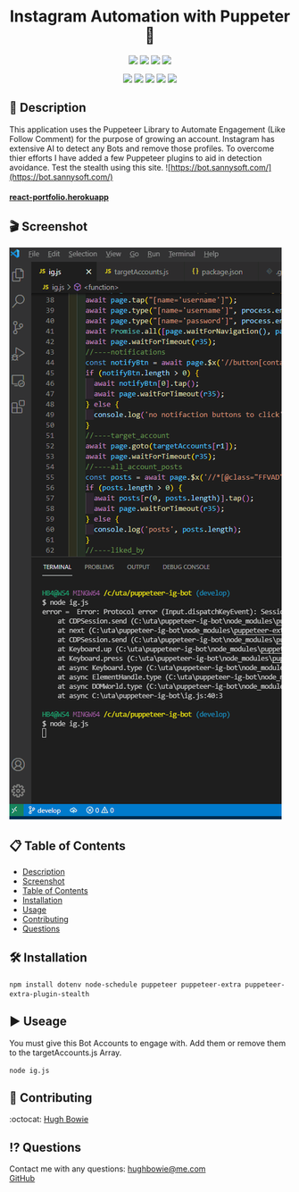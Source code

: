 <h1 align="center">Instagram Automation with Puppeter🚀</h1>

<p align="center">
    <img src="https://img.shields.io/github/repo-size/hugh-bowie/puppeteer-ig-bot" />
    <img src="https://img.shields.io/github/languages/top/hugh-bowie/puppeteer-ig-bot"  />
    <img src="https://img.shields.io/github/issues/hugh-bowie/puppeteer-ig-bot" />
    <img src="https://img.shields.io/github/last-commit/hugh-bowie/puppeteer-ig-bot" >

</p>
<p align="center">
    <img src="https://img.shields.io/badge/Node-33cc33" />
    <img src="https://img.shields.io/badge/Crontab-orange" />
    <img src="https://img.shields.io/badge/React_Router-99ccff"  />
    <img src="https://img.shields.io/badge/Puppeteer-99ff99"  />
    <img src="https://img.shields.io/badge/puppeteer-extra-stealth-ff4d4d"  />
</p>

## 📓 Description

This application uses the Puppeteer Library to Automate Engagement (Like Follow
Comment) for the purpose of growing an account. Instagram has extensive AI to
detect any Bots and remove those profiles. To overcome thier efforts I have
added a few Puppeteer plugins to aid in detection avoidance. Test the stealth
using this site. ![https://bot.sannysoft.com/](https://bot.sannysoft.com/)

#### [react-portfolio.herokuapp](https://react-portfolio-hb.herokuapp.com/#/portfolio)

## 🎬 Screenshot

![Puppeteer-ig-bot](./ig.gif)

## 📋 Table of Contents

- [Description](#description)
- [Screenshot](#Screenshot)
- [Table of Contents](#table-of-contents)
- [Installation](#installation)
- [Usage](#usage)
- [Contributing](#contributing)
- [Questions](#questions)

## 🛠 Installation

`npm install dotenv node-schedule puppeteer puppeteer-extra puppeteer-extra-plugin-stealth`

## ▶️ Useage

You must give this Bot Accounts to engage with. Add them or remove them to the
targetAccounts.js Array.

`node ig.js`

## 🍻 Contributing

:octocat: [Hugh Bowie](https://github.com/hugh-bowie)

## ⁉️ Questions

Contact me with any questions:
[hughbowie@me.com](mailto:hughbowie@me.com)<br />[GitHub](https://github.com/hugh-bowie)<br />
